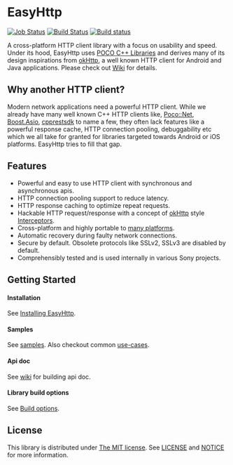 EasyHttp
============

[![Job Status](https://inspecode.rocro.com/badges/github.com/sony/easyhttpcpp/status?token=ylDg4TQtxeggrtYDr-GP3NMzKW3J0EUw6bLJdTyNVso)](https://inspecode.rocro.com/jobs/github.com/sony/easyhttpcpp/latest?completed=true)
[![Build Status](https://travis-ci.org/sony/easyhttpcpp.svg?branch=master)](https://travis-ci.org/sony/easyhttpcpp)
[![Build status](https://ci.appveyor.com/api/projects/status/a8bike297ad96dsy/branch/master?svg=true&passingText=Windows%20OK&failingText=Windows%20NG)](https://ci.appveyor.com/project/shekharhimanshu/easyhttpcpp-45djp/branch/master)

A cross-platform HTTP client library with a focus on usability and speed.
Under its hood, EasyHttp uses [POCO C++ Libraries](https://github.com/pocoproject/poco) and derives many of its 
design inspirations from [okHttp](https://github.com/square/okhttp), a well known HTTP client for Android and Java 
applications. Please check out [Wiki](https://github.com/sony/easyhttpcpp/wiki) for details.

Why another HTTP client?
--------------------------
Modern network applications need a powerful HTTP client. While we already have many well known C++ HTTP clients like, 
[Poco::Net](https://pocoproject.org/docs/Poco.Net.html), 
[Boost.Asio](http://www.boost.org/doc/libs/1_65_1/doc/html/boost_asio.html), 
[cpprestsdk](https://github.com/Microsoft/cpprestsdk) to name a few, they often lack features like a powerful 
response cache, HTTP connection pooling, debuggability etc which we all take for granted for libraries targeted 
towards Android or iOS platforms. EasyHttp tries to fill that gap. 

Features
----------------
- Powerful and easy to use HTTP client with synchronous and asynchronous apis.
- HTTP connection pooling support to reduce latency.
- HTTP response caching to optimize repeat requests.
- Hackable HTTP request/response with a concept of [okHttp](https://github.com/square/okhttp) style 
[Interceptors](https://github.com/sony/easyhttpcpp/wiki/Recipe:-Interceptors).
- Cross-platform and highly portable to [many platforms](https://github.com/sony/easyhttpcpp/wiki/Supported-platforms).
- Automatic recovery during faulty network connections.
- Secure by default. Obsolete protocols like SSLv2, SSLv3 are disabled by default.
- Comprehensibly tested and is used internally in various Sony projects.

Getting Started
-----------------
#### Installation
See [Installing EasyHttp](https://github.com/sony/easyhttpcpp/wiki/Installing-EasyHttp).

#### Samples
See [samples](https://github.com/sony/easyhttpcpp/tree/master/samples).
Also checkout common [use-cases](https://github.com/sony/easyhttpcpp/wiki/Recipes).

#### Api doc
See [wiki](https://github.com/sony/easyhttpcpp/wiki/Build-options#building-docs) for building api doc.

#### Library build options
See [Build options](https://github.com/sony/easyhttpcpp/wiki/Build-options).

License
---------
This library is distributed under [The MIT license](https://opensource.org/licenses/MIT). 
See [LICENSE](https://github.com/sony/easyhttpcpp/blob/master/LICENSE) and
[NOTICE](https://github.com/sony/easyhttpcpp/blob/master/NOTICE) for more information.
